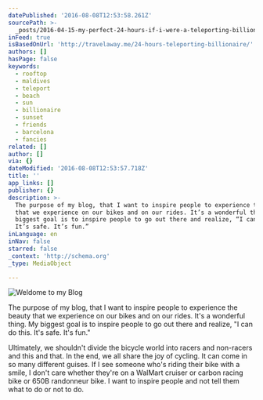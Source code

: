```yaml
---
datePublished: '2016-08-08T12:53:58.261Z'
sourcePath: >-
  _posts/2016-04-15-my-perfect-24-hours-if-i-were-a-teleporting-billionaire-or-t.md
inFeed: true
isBasedOnUrl: 'http://travelaway.me/24-hours-teleporting-billionaire/'
authors: []
hasPage: false
keywords:
  - rooftop
  - maldives
  - teleport
  - beach
  - sun
  - billionaire
  - sunset
  - friends
  - barcelona
  - fancies
related: []
author: []
via: {}
dateModified: '2016-08-08T12:53:57.718Z'
title: ''
app_links: []
publisher: {}
description: >-
  The purpose of my blog, that I want to inspire people to experience the beauty
  that we experience on our bikes and on our rides. It’s a wonderful thing. My
  biggest goal is to inspire people to go out there and realize, “I can do this.
  It’s safe. It’s fun.”
inLanguage: en
inNav: false
starred: false
_context: 'http://schema.org'
_type: MediaObject

---
```

![Weldome to my Blog](https://the-grid-user-content.s3-us-west-2.amazonaws.com/8b178866-e873-43c9-99bd-4786b12fcc76.jpg)

The purpose of my blog, that I want to inspire people to experience the beauty that we experience on our bikes and on our rides. It's a wonderful thing. My biggest goal is to inspire people to go out there and realize, "I can do this. It's safe. It's fun."

Ultimately, we shouldn't divide the bicycle world into racers and non-racers and this and that. In the end, we all share the joy of cycling. It can come in so many different guises. If I see someone who's riding their bike with a smile, I don't care whether they're on a WalMart cruiser or carbon racing bike or 650B randonneur bike. I want to inspire people and not tell them what to do or not to do.